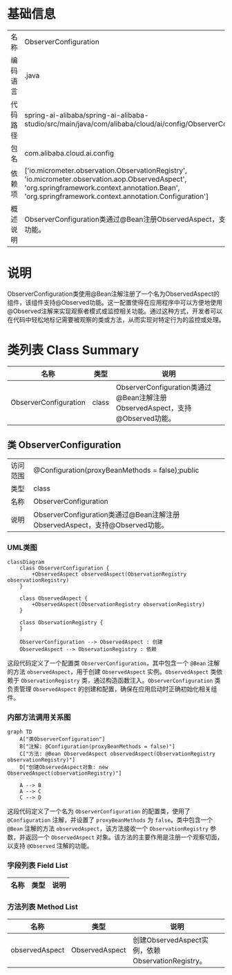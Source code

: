 # 基础信息

|      |      |
|------|------|
| 名称 | ObserverConfiguration |
| 编码语言 | .java |
| 代码路径 | spring-ai-alibaba/spring-ai-alibaba-studio/src/main/java/com/alibaba/cloud/ai/config/ObserverConfiguration.java |
| 包名 | com.alibaba.cloud.ai.config |
| 依赖项 | ['io.micrometer.observation.ObservationRegistry', 'io.micrometer.observation.aop.ObservedAspect', 'org.springframework.context.annotation.Bean', 'org.springframework.context.annotation.Configuration'] |
| 概述说明 | ObserverConfiguration类通过@Bean注册ObservedAspect，支持@Observed功能。 |

# 说明

ObserverConfiguration类使用@Bean注解注册了一个名为ObservedAspect的组件，该组件支持@Observed功能。这一配置使得在应用程序中可以方便地使用@Observed注解来实现观察者模式或监控相关功能。通过这种方式，开发者可以在代码中轻松地标记需要被观察的类或方法，从而实现对特定行为的监控或处理。

# 类列表 Class Summary

| 名称   | 类型  | 说明 |
|-------|------|-------------|
| ObserverConfiguration | class | ObserverConfiguration类通过@Bean注解注册ObservedAspect，支持@Observed功能。 |



## 类 ObserverConfiguration

|      |      |
|------|------|
| 访问范围 | @Configuration(proxyBeanMethods = false);public |
| 类型 | class |
| 名称 | ObserverConfiguration |
| 说明 | ObserverConfiguration类通过@Bean注解注册ObservedAspect，支持@Observed功能。 |


### UML类图

```mermaid
classDiagram
    class ObserverConfiguration {
        +ObservedAspect observedAspect(ObservationRegistry observationRegistry)
    }

    class ObservedAspect {
        +ObservedAspect(ObservationRegistry observationRegistry)
    }

    class ObservationRegistry {
    }

    ObserverConfiguration --> ObservedAspect : 创建
    ObservedAspect --> ObservationRegistry : 依赖
```

这段代码定义了一个配置类 `ObserverConfiguration`，其中包含一个 `@Bean` 注解的方法 `observedAspect`，用于创建 `ObservedAspect` 实例。`ObservedAspect` 类依赖于 `ObservationRegistry` 类，通过构造函数注入。`ObserverConfiguration` 类负责管理 `ObservedAspect` 的创建和配置，确保在应用启动时正确初始化相关组件。


### 内部方法调用关系图

```mermaid
graph TD
    A["类ObserverConfiguration"]
    B["注解: @Configuration(proxyBeanMethods = false)"]
    C["方法: @Bean ObservedAspect observedAspect(ObservationRegistry observationRegistry)"]
    D["创建ObservedAspect对象: new ObservedAspect(observationRegistry)"]

    A --> B
    A --> C
    C --> D
```

这段代码定义了一个名为 `ObserverConfiguration` 的配置类，使用了 `@Configuration` 注解，并设置了 `proxyBeanMethods` 为 `false`。类中包含一个 `@Bean` 注解的方法 `observedAspect`，该方法接收一个 `ObservationRegistry` 参数，并返回一个 `ObservedAspect` 对象。该方法的主要作用是注册一个观察切面，以支持 `@Observed` 注解的功能。

### 字段列表 Field List

| 名称  | 类型  | 说明 |
|-------|-------|------|

### 方法列表 Method List

| 名称  | 类型  | 说明 |
|-------|-------|------|
| observedAspect | ObservedAspect | 创建ObservedAspect实例，依赖ObservationRegistry。 |




